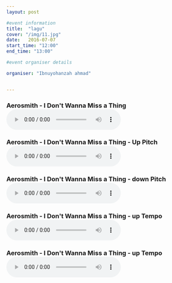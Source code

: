 ```yaml
---
layout: post

#event information
title:  "lagu"
cover: "/img/11.jpg"
date:   2016-07-07
start_time: "12:00"
end_time: "13:00"

#event organiser details

organiser: "Ibnuyohanzah ahmad"


---
```


<html manifest="cache-manifest.manifest">
<body>

<div id="result"></div>
<script>
// Check browser support
if (typeof(Storage) !== "undefined") {
    // Store
    localStorage.setItem("Aerosmith", "I Don't Wanna Miss a Thing");
    // Retrieve
    document.getElementById("result").innerHTML = localStorage.getItem("lastname");
} else {
    document.getElementById("result").innerHTML = "Sorry, your browser does not support Web Storage...";
}
</script>

 </body>
</html>

<p><h3>Aerosmith - I Don't Wanna Miss a Thing<br> 
<audio controls="controls">
  <source src="/img/Aerosmith - I Don't Wanna Miss a Thing.oog" type="audio/ogg" />
  Your browser does not support the audio element.
</audio> 
<p><h3>Aerosmith - I Don't Wanna Miss a Thing - Up Pitch<br> 
<audio controls="controls">
  <source src="/img/Aerosmith - I Don't Wanna Miss a Thing - Up Pitch.oog" type="audio/ogg" />
  Your browser does not support the audio element.
</audio> 
<p><h3>Aerosmith - I Don't Wanna Miss a Thing  - down Pitch<br> 
<audio controls="controls">
  <source src="/img/Aerosmith - I Don't Wanna Miss a Thing - down Pitch.oog" type="audio/ogg" />
  Your browser does not support the audio element.
</audio> 
<p><h3>Aerosmith - I Don't Wanna Miss a Thing - up Tempo<br> 
<audio controls="controls">
  <source src="/img/Aerosmith - I Don't Wanna Miss a Thing - up Tempo.oog" type="audio/ogg" />
  Your browser does not support the audio element.
</audio> 
<p><h3>Aerosmith - I Don't Wanna Miss a Thing - up Tempo<br> 
<audio controls="controls">
  <source src="/img/Aerosmith - I Don't Wanna Miss a Thing - down tempo.oog" type="audio/ogg" />
  Your browser does not support the audio element.
</audio> 
